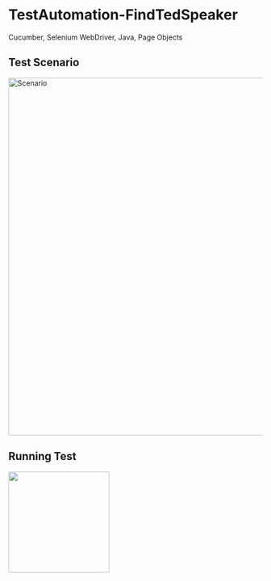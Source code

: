 # TestAutomation-FindTedSpeaker
Cucumber, Selenium WebDriver, Java, Page Objects

<h2>Test Scenario</h2>
<img width="709" alt="Scenario" src="https://user-images.githubusercontent.com/53864826/96321536-2907af00-0fec-11eb-9062-10362e93b5d7.png">

<h2>Running Test</h2>

<img src="https://user-images.githubusercontent.com/53864826/96322690-76861b00-0ff0-11eb-8421-37a747d6735f.gif" width="200" height="200" />

